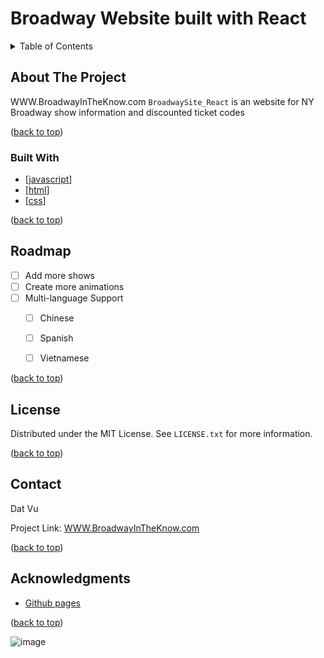 # Broadway Website built with React



<!-- TABLE OF CONTENTS -->
<details>
  <summary>Table of Contents</summary>
  <ol>
    <li>
      <a href="#about-the-project">About The Project</a>
      <ul>
        <li><a href="#built-with">Built With</a></li>
      </ul>
    </li>
      <ul>
<!--         <li><a href="#prerequisites">Prerequisites</a></li>
        <li><a href="#installation">Installation</a></li> -->
      </ul>
    <li><a href="#roadmap">Roadmap</a></li>
<!--     <li><a href="#contributing">Contributing</a></li> -->
    <li><a href="#license">License</a></li>
    <li><a href="#contact">Contact</a></li>
  </ol>
</details>



<!-- ABOUT THE PROJECT -->
## About The Project

WWW.BroadwayInTheKnow.com
`BroadwaySite_React` is an website for NY Broadway show information and discounted ticket codes

<p text-align="right">(<a href="#readme-top">back to top</a>)</p>



### Built With

* [[javascript]]
* [[html]]
* [[css]]

<p text-align="right">(<a href="#readme-top">back to top</a>)</p>



<!-- ROADMAP -->
## Roadmap

- [ ] Add more shows
- [ ] Create more animations
- [ ] Multi-language Support
    - [ ] Chinese
    - [ ] Spanish
    - [ ] Vietnamese


<p text-align="right">(<a href="#readme-top">back to top</a>)</p>



<!-- CONTRIBUTING -->
<!-- ## Contributing

Contributions are what make the open source community such an amazing place to learn, inspire, and create. Any contributions you make are **greatly appreciated**.

If you have a suggestion that would make this better, please fork the repo and create a pull request. You can also simply open an issue with the tag "enhancement".
Don't forget to give the project a star! Thanks again!


<p text-align="right">(<a href="#readme-top">back to top</a>)</p> -->



<!-- LICENSE -->
## License

Distributed under the MIT License. See `LICENSE.txt` for more information.

<p text-align="right">(<a href="#readme-top">back to top</a>)</p>



<!-- CONTACT -->
## Contact

Dat Vu 
<!-- - [@twitter_handle](https://twitter.com/twitter_handle)  -->

Project Link: [WWW.BroadwayInTheKnow.com](WWW.BroadwayInTheKnow.com)

<p text-align="right">(<a href="#readme-top">back to top</a>)</p>



<!-- ACKNOWLEDGMENTS -->
## Acknowledgments

* [Github pages](https://pages.github.com/)


<p text-align="right">(<a href="#readme-top">back to top</a>)</p>



<!-- MARKDOWN LINKS & IMAGES -->
<!-- https://www.markdownguide.org/basic-syntax/#reference-style-links -->
[javascript]: https://developer.mozilla.org/en-US/docs/Web/JavaScript
[html]: https://developer.mozilla.org/en-US/docs/Web/HTML
[css]: https://developer.mozilla.org/en-US/docs/Web/CSS
![image](https://user-images.githubusercontent.com/91701889/227108495-0b70c2e5-7bf6-4916-af2d-43b5f94a26f4.png)